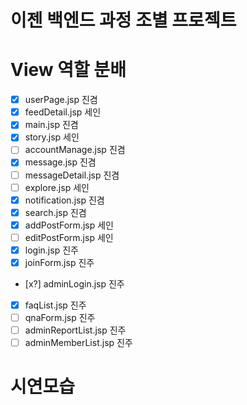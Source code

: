 # 이젠 백엔드 과정 조별 프로젝트


# View 역할 분배
- [x] userPage.jsp 진겸
- [x] feedDetail.jsp 세인
- [x] main.jsp 진겸
- [x] story.jsp 세인
- [ ] accountManage.jsp 진겸
- [x] message.jsp 진겸
- [ ] messageDetail.jsp 진겸
- [ ] explore.jsp 세인
- [x] notification.jsp 진겸
- [x] search.jsp 진겸
- [x] addPostForm.jsp 세인
- [ ] editPostForm.jsp 세인
- [x] login.jsp 진주
- [x] joinForm.jsp 진주
- [x?] adminLogin.jsp 진주
- [x] faqList.jsp 진주
- [ ] qnaForm.jsp 진주
- [ ] adminReportList.jsp 진주
- [ ] adminMemberList.jsp 진주
# 시연모습
